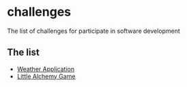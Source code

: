 # challenges
The list of challenges for participate in software development

## The list

 - [Weather Application](/weather)
 - [Little Alchemy Game](/alchemy)

